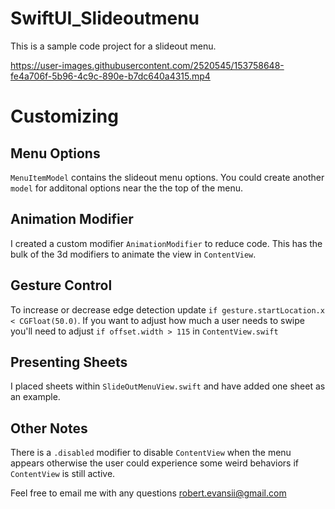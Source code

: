 # SwiftUI_Slideoutmenu
This is a sample code project for a slideout menu.



https://user-images.githubusercontent.com/2520545/153758648-fe4a706f-5b96-4c9c-890e-b7dc640a4315.mp4


# Customizing

## Menu Options
`MenuItemModel` contains the slideout menu options.  You could create another `model` for additonal options near the the top of the menu.

## Animation Modifier

I created a custom modifier `AnimationModifier` to reduce code.  This has the bulk of the 3d modifiers to animate the view in `ContentView`.

## Gesture Control

To increase or decrease edge detection update `if gesture.startLocation.x < CGFloat(50.0)`.  If you want to adjust how much a user needs to swipe you'll need to adjust `if offset.width > 115` in `ContentView.swift`

## Presenting Sheets

I placed sheets within  `SlideOutMenuView.swift` and have added one sheet as an example.

## Other Notes

There is a `.disabled` modifier to disable `ContentView` when the menu appears otherwise the user could experience some weird behaviors if `ContentView` is still active. 

Feel free to email me with any questions robert.evansii@gmail.com

